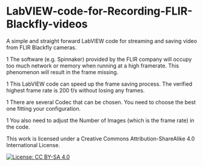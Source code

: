# LabVIEW-code-for-Recording-FLIR-Blackfly-videos
A simple and straight forward LabVIEW code for streaming and saving video from FLIR Blackfly cameras. 

1 The software (e.g. Spinnaker) provided by the FLIR company will occupy too much network or memory when running at a high framerate. This phenomenon will result in the frame missing. 

1 This LabVIEW code can speed up the frame saving process. The verified highest frame rate is 200 f/s without losing any frames.

1 There are several Codec that can be chosen. You need to choose the best one fitting your configuration.

1 You also need to adjust the Number of Images (which is the frame rate) in the code.


This work is licensed under a Creative Commons Attribution-ShareAlike 4.0 International License.

[![License: CC BY-SA 4.0](https://img.shields.io/badge/License-CC_BY--SA_4.0-lightgrey.svg)](https://creativecommons.org/licenses/by-sa/4.0/)




